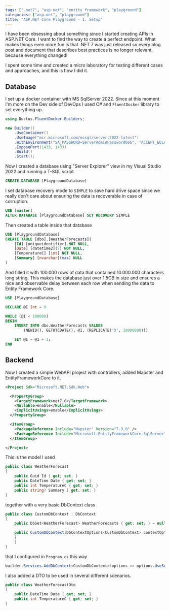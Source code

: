 ```yaml
---
tags: [".net7", "asp.net", "entity framework", "playground"]
categories: ["asp.net", "playground"]
title: "ASP.NET Core Playground - 1. Setup"
---
```


I have been obsessing about something since I started creating APIs in ASP.NET Core. I want to find the way to create a perfect endpoint. What makes things even more fun is that .NET 7 was just released so every blog post and document that describes best practices is no longer relevant, because everything changed!

I spent some time and created a micro laboratory for testing different cases and approaches, and this is how I did it.

## Database

I set up a docker container with MS SqlServer 2022. Since at this moment I'm more on the Dev side of DevOps I used C# and `FluentDocker` library to set everything up.

```csharp
using Ductus.FluentDocker.Builders;

new Builder()
    .UseContainer()
    .UseImage("mcr.microsoft.com/mssql/server:2022-latest")
    .WithEnvironment("SA_PASSWORD=ServerAdminPassword666", "ACCEPT_EULA=Y")
    .ExposePort(1433, 1433)
    .Build()
    .Start();
```

Now I created a database using "Server Explorer" view in my Visual Studio 2022 and running a T-SQL script

```sql
CREATE DATABASE [PlaygroundDatabase]
```

I set database recovery mode to `SIMPLE` to save hard drive space since we really don't care about ensuring the data is recoverable in case of corruption.

```sql
USE [master]
ALTER DATABASE [PlaygroundDatabase] SET RECOVERY SIMPLE
```

Then created a table inside that database

```sql
USE [PlaygroundDatabase]
CREATE TABLE [dbo].[WeatherForecasts](
    [Id] [uniqueidentifier] NOT NULL,
    [Date] [datetime2](7) NOT NULL,
    [TemperatureC] [int] NOT NULL,
    [Summary] [nvarchar](max) NULL
)
```

And filled it with 100.000 rows of data that contained 10.000.000 characters long string. This makes the database just over 1.5GB in size and ensures a nice and observable delay between each row when sending the data to Entity Framework Core.

```sql
USE [PlaygroundDatabase]

DECLARE @I Int = 0

WHILE (@I < 100000)
BEGIN
    INSERT INTO dbo.WeatherForecasts VALUES
        (NEWID(), GETUTCDATE(), @I, (REPLICATE('X', 10000000)))

    SET @I = @I + 1;
END
```

## Backend

Now I created a simple WebAPI project with controllers, added Mapster and EntityFrameworkCore to it.

```xml
<Project Sdk="Microsoft.NET.Sdk.Web">

  <PropertyGroup>
    <TargetFramework>net7.0</TargetFramework>
    <Nullable>enable</Nullable>
    <ImplicitUsings>enable</ImplicitUsings>
  </PropertyGroup>

  <ItemGroup>
    <PackageReference Include="Mapster" Version="7.3.0" />
    <PackageReference Include="Microsoft.EntityFrameworkCore.SqlServer" Version="7.0.1" />
  </ItemGroup>

</Project>
```

This is the model I used

```csharp
public class WeatherForecast
{
    public Guid Id { get; set; }
    public DateTime Date { get; set; }
    public int TemperatureC { get; set; }
    public string? Summary { get; set; }
}
```

together with a very basic DbContext class

```csharp
public class CustomDbContext : DbContext
{
    public DbSet<WeatherForecast> WeatherForecasts { get; set; } = null!;

    public CustomDbContext(DbContextOptions<CustomDbContext> contextOptions) : base(contextOptions)
    {
    }
}
```

that I configured in `Program.cs` this way

```csharp
builder.Services.AddDbContext<CustomDbContext>(options => options.UseSqlServer("Server=localhost;Database=PlaygroundDatabase;User Id=sa;Password=ServerAdminPassword666;trustServerCertificate=true"));
```

I also added a DTO to be used in several different scenarios.

```csharp
public class WeatherForecastDto
{
    public DateTime Date { get; set; }
    public int TemperatureC { get; set; }
}
```
